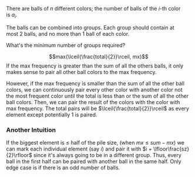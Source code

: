 There are balls of $n$ different colors; the number of balls of the $i$-th color is $a_i$.

The balls can be combined into groups. Each group should contain at most $2$ balls, and no more than $1$ ball of each color.

What's the minimum number of groups required?

$$max(\lceil{\frac{total}{2}}\rceil, mx)$$
If the max frequency is greater than the sum of all the others balls, it only makes sense to pair all other ball colors to the max frequency. 

However, if the max frequency is smaller than the sum of all the other ball colors, we can continuously pair every other color with another color not the most frequent color until the total is less than or the sum of all the other ball colors. Then, we can pair the result of the colors with the color with max frequency. The total pairs will be $\lceil{\frac{total}{2}}\rceil$ as every element except potentially 1 is paired.

### Another Intuition
If the biggest element is $\leq$ half of the pile size, (when $mx \leq sum-mx$) we can mark each individual element (say $i$) and pair it with $i + \lfloor\frac{sz}{2}\rfloor$ since it's always going to be in a different group. Thus, every ball in the first half can be paired with another ball in the same half. Only edge case is if there is an odd number of balls.